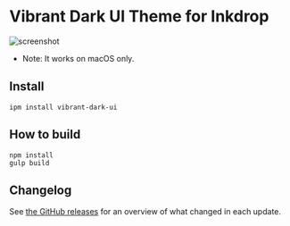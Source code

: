 # Vibrant Dark UI Theme for Inkdrop

![screenshot](https://github.com/inkdropapp/vibrant-dark-ui/blob/master/img/screenshot.png?raw=true)

- Note: It works on macOS only.

## Install

```
ipm install vibrant-dark-ui
```

## How to build

```
npm install
gulp build
```

## Changelog

See [the GitHub releases](https://github.com/inkdropapp/vibrant-dark-ui/releases) for an overview of what changed in each update.
